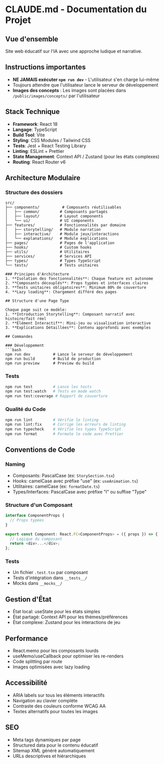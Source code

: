 # CLAUDE.md - Documentation du Projet

## Vue d'ensemble
Site web éducatif sur l'IA avec une approche ludique et narrative.

## Instructions importantes
- **NE JAMAIS exécuter `npm run dev`** - L'utilisateur s'en charge lui-même
- Toujours attendre que l'utilisateur lance le serveur de développement
- **Images des concepts** : Les images sont placées dans `/public/images/concepts/` par l'utilisateur

## Stack Technique
- **Framework**: React 18
- **Langage**: TypeScript
- **Build Tool**: Vite
- **Styling**: CSS Modules / Tailwind CSS
- **Tests**: Jest + React Testing Library
- **Linting**: ESLint + Prettier
- **State Management**: Context API / Zustand (pour les états complexes)
- **Routing**: React Router v6

## Architecture Modulaire

### Structure des dossiers
```
src/
├── components/          # Composants réutilisables
│   ├── common/         # Composants partagés
│   ├── layout/         # Layout components
│   └── ui/             # UI components
├── features/           # Fonctionnalités par domaine
│   ├── storytelling/   # Module narration
│   ├── interactive/    # Module jeux/interactions
│   └── explanations/   # Module explications
├── pages/              # Pages de l'application
├── hooks/              # Custom hooks
├── utils/              # Utilitaires
├── services/           # Services API
├── types/              # Types TypeScript
└── tests/              # Tests unitaires

### Principes d'Architecture
1. **Isolation des fonctionnalités**: Chaque feature est autonome
2. **Composants découplés**: Props typées et interfaces claires
3. **Tests unitaires obligatoires**: Minimum 80% de couverture
4. **Lazy loading**: Chargement différé des pages

## Structure d'une Page Type

Chaque page suit ce modèle:
1. **Introduction Storytelling**: Composant narratif avec histoire/fait réel
2. **Élément Interactif**: Mini-jeu ou visualisation interactive
3. **Explications Détaillées**: Contenu approfondi avec exemples

## Commandes

### Développement
```bash
npm run dev          # Lance le serveur de développement
npm run build        # Build de production
npm run preview      # Preview du build
```

### Tests
```bash
npm run test         # Lance les tests
npm run test:watch   # Tests en mode watch
npm run test:coverage # Rapport de couverture
```

### Qualité du Code
```bash
npm run lint         # Vérifie le linting
npm run lint:fix     # Corrige les erreurs de linting
npm run typecheck    # Vérifie les types TypeScript
npm run format       # Formate le code avec Prettier
```

## Conventions de Code

### Naming
- Composants: PascalCase (ex: `StorySection.tsx`)
- Hooks: camelCase avec préfixe "use" (ex: `useAnimation.ts`)
- Utilitaires: camelCase (ex: `formatDate.ts`)
- Types/Interfaces: PascalCase avec préfixe "I" ou suffixe "Type"

### Structure d'un Composant
```typescript
interface ComponentProps {
  // Props typées
}

export const Component: React.FC<ComponentProps> = ({ props }) => {
  // Logique du composant
  return <div>...</div>;
};
```

### Tests
- Un fichier `.test.tsx` par composant
- Tests d'intégration dans `__tests__/`
- Mocks dans `__mocks__/`

## Gestion d'État
- État local: useState pour les états simples
- État partagé: Context API pour les thèmes/préférences
- État complexe: Zustand pour les interactions de jeu

## Performance
- React.memo pour les composants lourds
- useMemo/useCallback pour optimiser les re-renders
- Code splitting par route
- Images optimisées avec lazy loading

## Accessibilité
- ARIA labels sur tous les éléments interactifs
- Navigation au clavier complète
- Contraste des couleurs conforme WCAG AA
- Textes alternatifs pour toutes les images

## SEO
- Meta tags dynamiques par page
- Structured data pour le contenu éducatif
- Sitemap XML généré automatiquement
- URLs descriptives et hiérarchiques